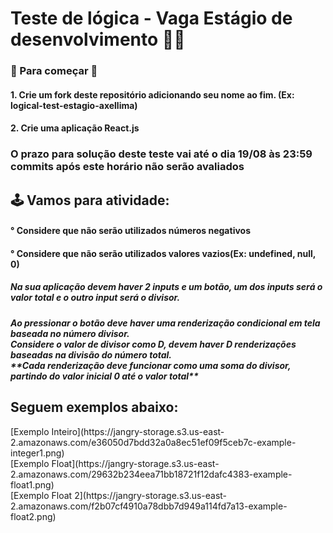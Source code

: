 # Teste de lógica - Vaga Estágio de desenvolvimento 👨‍💻
 
<h3> 🐒 Para começar 🦍 </h3>
<h4>1. Crie um fork deste repositório adicionando seu nome ao fim. (Ex: logical-test-estagio-axellima)</h4>
<h4>2. Crie uma aplicação React.js</h4>

<h3>O prazo para solução deste teste vai até o dia 19/08 às 23:59 commits após este horário não serão avaliados</h3>

<h2>🕹️ Vamos para atividade:</h2>

<h4>° Considere que não serão utilizados números negativos</h4>
<h4>° Considere que não serão utilizados valores vazios(Ex: undefined, null, 0)</h4>
<h5>
  Na sua aplicação devem haver 2 inputs e um botão, um dos inputs será o valor total e o outro input será o divisor.
</h5>
<h5>
  Ao pressionar o botão deve haver uma renderização condicional em tela baseada no número divisor.</br>
Considere o valor de divisor como D, devem haver D renderizações baseadas na divisão do número total.</br>
 **Cada renderização deve funcionar como uma soma do divisor, partindo do valor inicial 0 até o valor total**
</h5>
<h2>Seguem exemplos abaixo:</h2>
[Exemplo Inteiro](https://jangry-storage.s3.us-east-2.amazonaws.com/e36050d7bdd32a0a8ec51ef09f5ceb7c-example-integer1.png)
<br/>
[Exemplo Float](https://jangry-storage.s3.us-east-2.amazonaws.com/29632b234eea71bb18721f12dafc4383-example-float1.png)
<br/>
[Exemplo Float 2](https://jangry-storage.s3.us-east-2.amazonaws.com/f2b07cf4910a78dbb7d949a114fd7a13-example-float2.png)
